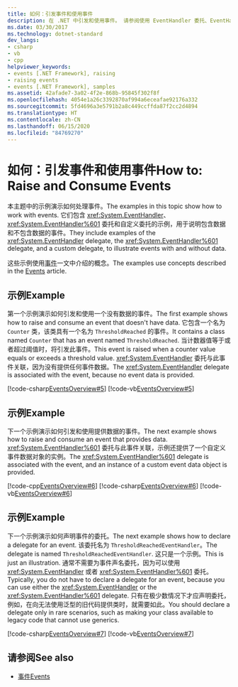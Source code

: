 ```yaml
---
title: 如何：引发事件和使用事件
description: 在 .NET 中引发和使用事件。 请参阅使用 EventHandler 委托、EventHandler<TEventArgs> 委托以及自定义委托的示例。
ms.date: 03/30/2017
ms.technology: dotnet-standard
dev_langs:
- csharp
- vb
- cpp
helpviewer_keywords:
- events [.NET Framework], raising
- raising events
- events [.NET Framework], samples
ms.assetid: 42afade7-3a02-4f2e-868b-95845f302f8f
ms.openlocfilehash: 4054e1a26c3392870af994a6eceafae92176a332
ms.sourcegitcommit: 5fd4696a3e5791b2a8c449ccffda87f2cc2d4894
ms.translationtype: HT
ms.contentlocale: zh-CN
ms.lasthandoff: 06/15/2020
ms.locfileid: "84769270"
---
```

# <a name="how-to-raise-and-consume-events"></a><span data-ttu-id="f4746-104">如何：引发事件和使用事件</span><span class="sxs-lookup"><span data-stu-id="f4746-104">How to: Raise and Consume Events</span></span>
<span data-ttu-id="f4746-105">本主题中的示例演示如何处理事件。</span><span class="sxs-lookup"><span data-stu-id="f4746-105">The examples in this topic show how to work with events.</span></span> <span data-ttu-id="f4746-106">它们包含 <xref:System.EventHandler>、<xref:System.EventHandler%601> 委托和自定义委托的示例，用于说明包含数据和不包含数据的事件。</span><span class="sxs-lookup"><span data-stu-id="f4746-106">They include examples of the <xref:System.EventHandler> delegate, the <xref:System.EventHandler%601> delegate, and a custom delegate, to illustrate events with and without data.</span></span>  
  
 <span data-ttu-id="f4746-107">这些示例使用[事件](index.md)一文中介绍的概念。</span><span class="sxs-lookup"><span data-stu-id="f4746-107">The examples use concepts described in the [Events](index.md) article.</span></span>  
  
## <a name="example"></a><span data-ttu-id="f4746-108">示例</span><span class="sxs-lookup"><span data-stu-id="f4746-108">Example</span></span>  
 <span data-ttu-id="f4746-109">第一个示例演示如何引发和使用一个没有数据的事件。</span><span class="sxs-lookup"><span data-stu-id="f4746-109">The first example shows how to raise and consume an event that doesn't have data.</span></span> <span data-ttu-id="f4746-110">它包含一个名为 `Counter` 类，该类具有一个名为 `ThresholdReached` 的事件。</span><span class="sxs-lookup"><span data-stu-id="f4746-110">It contains a class named `Counter` that has an event named `ThresholdReached`.</span></span> <span data-ttu-id="f4746-111">当计数器值等于或者超过阈值时，将引发此事件。</span><span class="sxs-lookup"><span data-stu-id="f4746-111">This event is raised when a counter value equals or exceeds a threshold value.</span></span> <span data-ttu-id="f4746-112"><xref:System.EventHandler> 委托与此事件关联，因为没有提供任何事件数据。</span><span class="sxs-lookup"><span data-stu-id="f4746-112">The <xref:System.EventHandler> delegate is associated with the event, because no event data is provided.</span></span>  
  
 [!code-csharp[EventsOverview#5](../../../samples/snippets/csharp/VS_Snippets_CLR/eventsoverview/cs/programnodata.cs#5)]
 [!code-vb[EventsOverview#5](../../../samples/snippets/visualbasic/VS_Snippets_CLR/eventsoverview/vb/module1nodata.vb#5)]  
  
## <a name="example"></a><span data-ttu-id="f4746-113">示例</span><span class="sxs-lookup"><span data-stu-id="f4746-113">Example</span></span>  
 <span data-ttu-id="f4746-114">下一个示例演示如何引发和使用提供数据的事件。</span><span class="sxs-lookup"><span data-stu-id="f4746-114">The next example shows how to raise and consume an event that provides data.</span></span> <span data-ttu-id="f4746-115"><xref:System.EventHandler%601> 委托与此事件关联，示例还提供了一个自定义事件数据对象的实例。</span><span class="sxs-lookup"><span data-stu-id="f4746-115">The <xref:System.EventHandler%601> delegate is associated with the event, and an instance of a custom event data object is provided.</span></span>  
  
 [!code-cpp[EventsOverview#6](../../../samples/snippets/cpp/VS_Snippets_CLR/eventsoverview/cpp/programwithdata.cpp#6)]
 [!code-csharp[EventsOverview#6](../../../samples/snippets/csharp/VS_Snippets_CLR/eventsoverview/cs/programwithdata.cs#6)]
 [!code-vb[EventsOverview#6](../../../samples/snippets/visualbasic/VS_Snippets_CLR/eventsoverview/vb/module1withdata.vb#6)]  
  
## <a name="example"></a><span data-ttu-id="f4746-116">示例</span><span class="sxs-lookup"><span data-stu-id="f4746-116">Example</span></span>  
 <span data-ttu-id="f4746-117">下一个示例演示如何声明事件的委托。</span><span class="sxs-lookup"><span data-stu-id="f4746-117">The next example shows how to declare a delegate for an event.</span></span> <span data-ttu-id="f4746-118">该委托名为 `ThresholdReachedEventHandler`。</span><span class="sxs-lookup"><span data-stu-id="f4746-118">The delegate is named `ThresholdReachedEventHandler`.</span></span> <span data-ttu-id="f4746-119">这只是一个示例。</span><span class="sxs-lookup"><span data-stu-id="f4746-119">This is just an illustration.</span></span> <span data-ttu-id="f4746-120">通常不需要为事件声名委托，因为可以使用 <xref:System.EventHandler> 或者 <xref:System.EventHandler%601> 委托。</span><span class="sxs-lookup"><span data-stu-id="f4746-120">Typically, you do not have to declare a delegate for an event, because you can use either the <xref:System.EventHandler> or the <xref:System.EventHandler%601> delegate.</span></span> <span data-ttu-id="f4746-121">只有在极少数情况下才应声明委托，例如，在向无法使用泛型的旧代码提供类时，就需要如此。</span><span class="sxs-lookup"><span data-stu-id="f4746-121">You should declare a delegate only in rare scenarios, such as making your class available to legacy code that cannot use generics.</span></span>  
  
 [!code-csharp[EventsOverview#7](../../../samples/snippets/csharp/VS_Snippets_CLR/eventsoverview/cs/programwithdelegate.cs#7)]
 [!code-vb[EventsOverview#7](../../../samples/snippets/visualbasic/VS_Snippets_CLR/eventsoverview/vb/module1withdelegate.vb#7)]  
  
## <a name="see-also"></a><span data-ttu-id="f4746-122">请参阅</span><span class="sxs-lookup"><span data-stu-id="f4746-122">See also</span></span>

- [<span data-ttu-id="f4746-123">事件</span><span class="sxs-lookup"><span data-stu-id="f4746-123">Events</span></span>](index.md)
